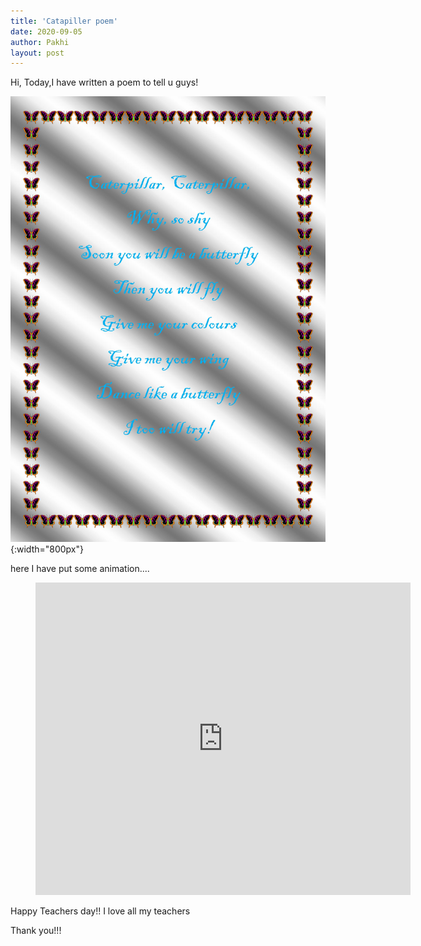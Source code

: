 ```yaml
---
title: 'Catapiller poem'
date: 2020-09-05
author: Pakhi
layout: post
---
```

Hi,
Today,I have written a poem to tell u guys!

![](/data/images/Caterpillar-poem.jpg){:width="800px"}

here I have put some animation....

<figure class="video_container">
  <iframe src="https://drive.google.com/file/d/1QCUeTOAmow1LAnsfPLG0iGKc2hnbhCtS/preview" frameborder="0" allowfullscreen="true" width="600px" height="500px"> </iframe>
</figure>


Happy Teachers day!!  I love all my teachers 

Thank you!!!




